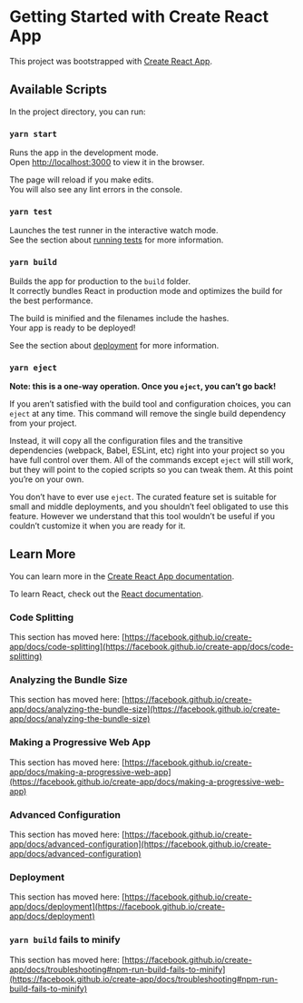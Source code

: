 # Getting Started with Create React App

This project was bootstrapped with [Create React App](https://github.com/facebook/create-react-app).

## Available Scripts

In the project directory, you can run:

### `yarn start`

Runs the app in the development mode.\
Open [http://localhost:3000](http://localhost:3000) to view it in the browser.

The page will reload if you make edits.\
You will also see any lint errors in the console.

### `yarn test`

Launches the test runner in the interactive watch mode.\
See the section about [running tests](https://facebook.github.io/create-app/docs/running-tests) for more information.

### `yarn build`

Builds the app for production to the `build` folder.\
It correctly bundles React in production mode and optimizes the build for the best performance.

The build is minified and the filenames include the hashes.\
Your app is ready to be deployed!

See the section about [deployment](https://facebook.github.io/create-app/docs/deployment) for more information.

### `yarn eject`

**Note: this is a one-way operation. Once you `eject`, you can’t go back!**

If you aren’t satisfied with the build tool and configuration choices, you can `eject` at any time. This command will remove the single build dependency from your project.

Instead, it will copy all the configuration files and the transitive dependencies (webpack, Babel, ESLint, etc) right into your project so you have full control over them. All of the commands except `eject` will still work, but they will point to the copied scripts so you can tweak them. At this point you’re on your own.

You don’t have to ever use `eject`. The curated feature set is suitable for small and middle deployments, and you shouldn’t feel obligated to use this feature. However we understand that this tool wouldn’t be useful if you couldn’t customize it when you are ready for it.

## Learn More

You can learn more in the [Create React App documentation](https://facebook.github.io/create-app/docs/getting-started).

To learn React, check out the [React documentation](https://reactjs.org/).

### Code Splitting

This section has moved here: [https://facebook.github.io/create-app/docs/code-splitting](https://facebook.github.io/create-app/docs/code-splitting)

### Analyzing the Bundle Size

This section has moved here: [https://facebook.github.io/create-app/docs/analyzing-the-bundle-size](https://facebook.github.io/create-app/docs/analyzing-the-bundle-size)

### Making a Progressive Web App

This section has moved here: [https://facebook.github.io/create-app/docs/making-a-progressive-web-app](https://facebook.github.io/create-app/docs/making-a-progressive-web-app)

### Advanced Configuration

This section has moved here: [https://facebook.github.io/create-app/docs/advanced-configuration](https://facebook.github.io/create-app/docs/advanced-configuration)

### Deployment

This section has moved here: [https://facebook.github.io/create-app/docs/deployment](https://facebook.github.io/create-app/docs/deployment)

### `yarn build` fails to minify

This section has moved here: [https://facebook.github.io/create-app/docs/troubleshooting#npm-run-build-fails-to-minify](https://facebook.github.io/create-app/docs/troubleshooting#npm-run-build-fails-to-minify)
